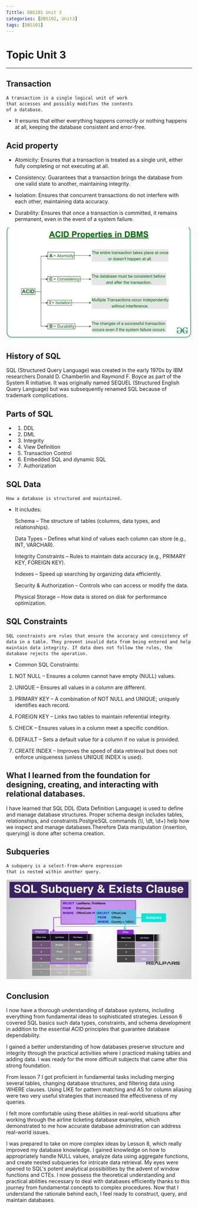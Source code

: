 ```yaml
---
Tittle: DBS101 Unit 3
categories: [DBS102, Unit3]
tags: [DBS101]
---
```


# Topic Unit 3
---
 ## Transaction
    A transaction is a single logical unit of work
    that accesses and possibly modifies the contents
    of a database.

- It ensures that either everything happens correctly or nothing happens at    all, keeping the database consistent and error-free.


## Acid property
- Atomicity: Ensures that a transaction is treated as a single unit, either fully completing or not executing at all.

- Consistency: Guarantees that a transaction brings the database from one valid state to another, maintaining integrity.

- Isolation: Ensures that concurrent transactions do not interfere with each other, maintaining data accuracy.

- Durability: Ensures that once a transaction is committed, it remains permanent, even in the event of a system failure.

![alt text](../assets/AP.png)

## History of SQL
SQL (Structured Query Language) was created in the early 1970s by IBM researchers Donald D. Chamberlin and Raymond F. Boyce as part of the System R initiative. It was originally named SEQUEL (Structured English Query Language) but was subsequently renamed SQL because of trademark complications.

## Parts of SQL
- 1. DDL
- 2. DML
- 3. Integrity
- 4. View Definition
- 5. Transaction Control
- 6. Embedded SQL and dynamic SQL
- 7. Authorization

## SQL Data 
    How a database is structured and maintained. 

- It includes:

  Schema – The structure of tables (columns, data types, and relationships).

  Data Types – Defines what kind of values each column can store (e.g., INT, VARCHAR).

  Integrity Constraints – Rules to maintain data accuracy (e.g., PRIMARY KEY, FOREIGN KEY).

  Indexes – Speed up searching by organizing data efficiently.

  Security & Authorization – Controls who can access or modify the data.

  Physical Storage – How data is stored on disk for performance optimization.









## SQL Constraints 
    SQL constraints are rules that ensure the accuracy and consistency of data in a table. They prevent invalid data from being entered and help maintain data integrity. If data does not follow the rules, the database rejects the operation.

- Common SQL Constraints:

1. NOT NULL – Ensures a column cannot have empty (NULL) values.

2. UNIQUE – Ensures all values in a column are different.

3. PRIMARY KEY – A combination of NOT NULL and UNIQUE; uniquely identifies each record.

4. FOREIGN KEY – Links two tables to maintain referential integrity.

5. CHECK – Ensures values in a column meet a specific condition.

6. DEFAULT – Sets a default value for a column if no value is provided.

7. CREATE INDEX – Improves the speed of data retrieval but does not enforce uniqueness (unless UNIQUE INDEX is used).

## What I learned from the  foundation for designing, creating, and interacting with relational databases.


 I have learned that SQL DDL (Data Definition Language) is used to define and manage database structures. Proper schema design includes tables, relationships, and constraints.PostgreSQL commands (\l, \dt, \d+) help how we inspect and manage databases.Therefore Data manipulation (insertion, querying) is done after schema creation.

## Subqueries
    A subquery is a select-from-where expression
    that is nested within another query.
![alt text](../assets/S.png)

## Conclusion
I now have a thorough understanding of database systems, including everything from fundamental ideas to sophisticated strategies. Lesson 6 covered SQL basics such data types, constraints, and schema development in addition to the essential ACID principles that guarantee database dependability.


 I gained a better understanding of how databases preserve structure and integrity through the practical activities where I practiced making tables and adding data. I was ready for the more difficult subjects that came after this strong foundation.

From lesson 7 I got proficient in fundamental tasks including merging several tables, changing database structures, and filtering data using WHERE clauses. Using LIKE for pattern matching and AS for column aliasing were two very useful strategies that increased the effectiveness of my queries. 

I felt more comfortable using these abilities in real-world situations after working through the airline ticketing database examples, which demonstrated to me how accurate database administration can address real-world issues.

I was prepared to take on more complex ideas by Lesson 8, which really improved my database knowledge. I gained knowledge on how to appropriately handle NULL values, analyze data using aggregate functions, and create nested subqueries for intricate data retrieval. My eyes were opened to SQL's potent analytical possibilities by the advent of window functions and CTEs. I now possess the theoretical understanding and practical abilities necessary to deal with databases efficiently thanks to this journey from fundamental concepts to complex procedures. Now that I understand the rationale behind each, I feel ready to construct, query, and maintain databases.